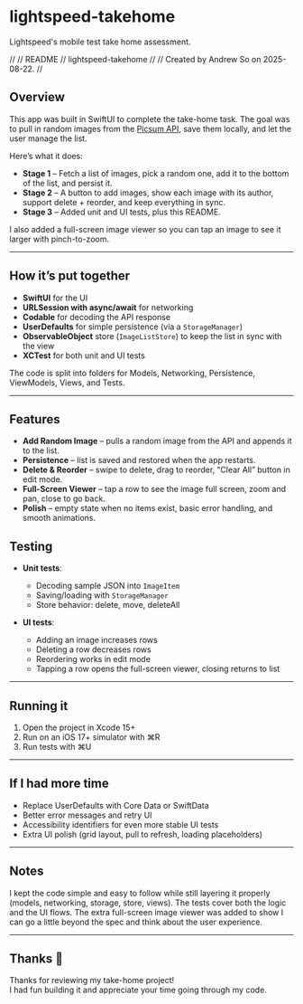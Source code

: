 # lightspeed-takehome
Lightspeed's mobile test take home assessment.

//
//  README
//  lightspeed-takehome
//
//  Created by Andrew So on 2025-08-22.
//

## Overview

This app was built in SwiftUI to complete the take-home task. The goal was to pull in random images from the [Picsum API](https://picsum.photos/v2/list), save them locally, and let the user manage the list.

Here’s what it does:

- **Stage 1** – Fetch a list of images, pick a random one, add it to the bottom of the list, and persist it.
- **Stage 2** – A button to add images, show each image with its author, support delete + reorder, and keep everything in sync.
- **Stage 3** – Added unit and UI tests, plus this README.

I also added a full-screen image viewer so you can tap an image to see it larger with pinch-to-zoom.

---

## How it’s put together

- **SwiftUI** for the UI
- **URLSession with async/await** for networking
- **Codable** for decoding the API response
- **UserDefaults** for simple persistence (via a `StorageManager`)
- **ObservableObject** store (`ImageListStore`) to keep the list in sync with the view
- **XCTest** for both unit and UI tests

The code is split into folders for Models, Networking, Persistence, ViewModels, Views, and Tests.

---

## Features

- **Add Random Image** – pulls a random image from the API and appends it to the list.
- **Persistence** – list is saved and restored when the app restarts.
- **Delete & Reorder** – swipe to delete, drag to reorder, “Clear All” button in edit mode.
- **Full-Screen Viewer** – tap a row to see the image full screen, zoom and pan, close to go back.
- **Polish** – empty state when no items exist, basic error handling, and smooth animations.

## Testing

- **Unit tests**:
  - Decoding sample JSON into `ImageItem`
  - Saving/loading with `StorageManager`
  - Store behavior: delete, move, deleteAll

- **UI tests**:
  - Adding an image increases rows
  - Deleting a row decreases rows
  - Reordering works in edit mode
  - Tapping a row opens the full-screen viewer, closing returns to list

---

## Running it

1. Open the project in Xcode 15+
2. Run on an iOS 17+ simulator with ⌘R
3. Run tests with ⌘U

---

## If I had more time

- Replace UserDefaults with Core Data or SwiftData
- Better error messages and retry UI
- Accessibility identifiers for even more stable UI tests
- Extra UI polish (grid layout, pull to refresh, loading placeholders)

---

## Notes

I kept the code simple and easy to follow while still layering it properly (models, networking, storage, store, views). The tests cover both the logic and the UI flows. The extra full-screen image viewer was added to show I can go a little beyond the spec and think about the user experience.

---

## Thanks 🙏
Thanks for reviewing my take-home project!  
I had fun building it and appreciate your time going through my code.
